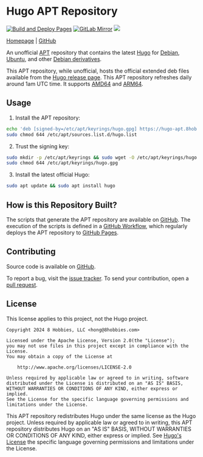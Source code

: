 <!-- insert
---
title: "Hugo APT Repository"
type: "_default"
layout: "single"
---
end_insert -->
<!-- Powered by https://cj.rs/riss -->
<!-- remove -->
# Hugo APT Repository
<!-- end_remove -->

[![Build and Deploy Pages](https://github.com/8hobbies/hugo-apt/actions/workflows/pages.yml/badge.svg)](https://github.com/8hobbies/hugo-apt/actions/workflows/pages.yml)
[![GitLab Mirror](https://img.shields.io/badge/GitLab-mirror-blue?logo=gitlab)](https://gitlab.com/8hobbies/hugo-apt)
[![](https://img.shields.io/badge/powered%20by-riss-lightgrey)](https://cj.rs/riss)

[Homepage](https://hugo-apt.8hob.io) | [GitHub](https://github.com/8hobbies/hugo-apt)

An unofficial [APT][] repository that contains the latest [Hugo][] for [Debian][], [Ubuntu][], and
other [Debian derivatives][].

This APT repository, while unofficial, hosts the official extended deb files available from the
[Hugo release page][]. This APT repository refreshes daily around 1am UTC time. It supports [AMD64][]
and [ARM64][].

## Usage

1. Install the APT repository:

```bash
echo 'deb [signed-by=/etc/apt/keyrings/hugo.gpg] https://hugo-apt.8hob.io latest main' | sudo tee /etc/apt/sources.list.d/hugo.list
sudo chmod 644 /etc/apt/sources.list.d/hugo.list
```

2. Trust the signing key:

```bash
sudo mkdir -p /etc/apt/keyrings && sudo wget -O /etc/apt/keyrings/hugo.gpg https://hugo-apt.8hob.io/signing-key
sudo chmod 644 /etc/apt/keyrings/hugo.gpg
```

3. Install the latest official Hugo:

```bash
sudo apt update && sudo apt install hugo
```

## How is this Repository Built?

The scripts that generate the APT repository are available on [GitHub][]. The execution of the
scripts is defined in a [GitHub Workflow][], which regularly deploys the APT repository to [GitHub
Pages][].

## Contributing

Source code is available on [GitHub][].

To report a bug, visit the [issue tracker][]. To send your contribution, open a [pull request][].

## License

This license applies to this project, not the Hugo project.

```
Copyright 2024 8 Hobbies, LLC <hong@8hobbies.com>

Licensed under the Apache License, Version 2.0(the "License");
you may not use files in this project except in compliance with the License.
You may obtain a copy of the License at

    http://www.apache.org/licenses/LICENSE-2.0

Unless required by applicable law or agreed to in writing, software
distributed under the License is distributed on an "AS IS" BASIS,
WITHOUT WARRANTIES OR CONDITIONS OF ANY KIND, either express or implied.
See the License for the specific language governing permissions and
limitations under the License.
```

This APT repository redistributes Hugo under the same license as the Hugo project. Unless required
by applicable law or agreed to in writing, this APT repository distributes Hugo on an "AS IS" BASIS,
WITHOUT WARRANTIES OR CONDITIONS OF ANY KIND, either express or implied. See [Hugo's License][] the
specific language governing permissions and limitations under the License.

[AMD64]: https://en.wikipedia.org/wiki/X86-64
[APT]: https://wiki.debian.org/Apt
[ARM64]: https://en.wikipedia.org/wiki/AArch64
[Debian derivatives]: https://www.debian.org/derivatives/
[Debian]: https://www.debian.org/
[GitHub Pages]: https://pages.github.com/
[GitHub Workflow]: https://github.com/8hobbies/hugo-apt/blob/master/.github/workflows/pages.yml
[GitHub]: https://github.com/8hobbies/hugo-apt
[Hugo release page]: https://github.com/gohugoio/hugo/releases
[Hugo's License]: https://github.com/gohugoio/hugo/blob/master/LICENSE
[Hugo]: https://gohugo.io
[Ubuntu]: https://ubuntu.com/
[issue tracker]: https://github.com/8hobbies/hugo-apt/issues
[pull request]: https://github.com/8hobbies/hugo-apt/pulls
